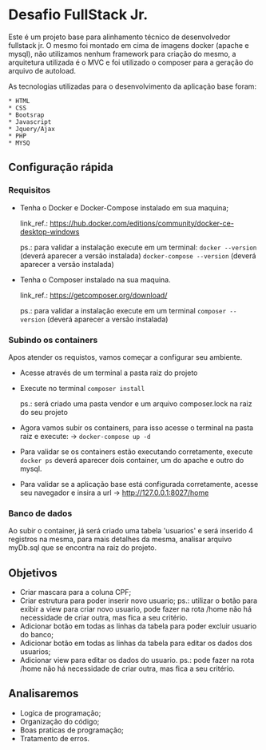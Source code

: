 # Desafio FullStack Jr.

Este é um projeto base para alinhamento técnico de desenvolvedor fullstack jr. O mesmo foi montado em cima de imagens docker (apache e mysql), não utilizamos nenhum framework para criação do mesmo, a arquitetura utilizada é o MVC e foi utilizado o composer para a geração do arquivo de autoload.

As tecnologias utilizadas para o desenvolvimento da aplicação base foram:
	
	* HTML
	* CSS
	* Bootsrap
	* Javascript
	* Jquery/Ajax
	* PHP
	* MYSQ


## Configuração rápida
 ### Requisitos
 * Tenha o Docker e Docker-Compose instalado em sua maquina;
 
    link_ref.: https://hub.docker.com/editions/community/docker-ce-desktop-windows
 
    ps.: para validar a instalação execute em um terminal:
    ```docker --version``` (deverá aparecer a versão instalada)
    ```docker-compose --version``` (deverá aparecer a versão instalada)
 * Tenha o Composer instalado na sua maquina.
    
    link_ref.: https://getcomposer.org/download/
    
    ps.: para validar a instalação execute em um terminal 
    ```composer --version``` (deverá aparecer a versão instalada)
 
 ### Subindo os containers

 Apos atender os requistos, vamos começar a configurar seu ambiente.
 
 * Acesse através de um terminal a pasta raiz do projeto
 * Execute no terminal ```composer install```
   
    ps.: será criado uma pasta vendor e um arquivo composer.lock na raiz do seu projeto
 
 * Agora vamos subir os containers, para isso acesse o terminal na pasta raiz e execute:
    -> ```docker-compose up -d```
 * Para validar se os containers estão executando corretamente, 
    execute ```docker ps``` deverá aparecer dois container, um do apache e outro do mysql.

 * Para validar se a aplicação base está configurada corretamente, acesse seu navegador e insira a url -> http://127.0.0.1:8027/home

 ### Banco de dados

 Ao subir o container, já será criado uma tabela 'usuarios' e será inserido 4 registros na mesma, para mais detalhes da mesma, analisar arquivo myDb.sql que se encontra na raiz do projeto.


## Objetivos
 * Criar mascara para a coluna CPF;
 * Criar estrutura para poder inserir novo usuario;
		ps.: utilizar o botão <Novo Usuario> para exibir a view para criar novo usuario,
		pode fazer na rota /home não há necessidade de criar outra, mas fica a seu critério.
 * Adicionar botão em todas as linhas da tabela para poder excluir usuario do banco;
 * Adicionar botão em todas as linhas da tabela para editar os dados dos usuarios;
 * Adicionar view para editar os dados do usuario.
		ps.: pode fazer na rota /home não há necessidade de criar outra, mas fica a seu critério.

## Analisaremos
 * Logica de programação;
 * Organização do código;
 * Boas praticas de programação;
 * Tratamento de erros.